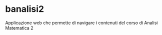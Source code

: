 # banalisi2
Applicazione web che permette di navigare i contenuti del corso di Analisi Matematica 2
